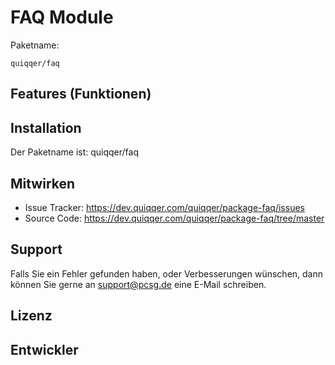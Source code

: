 
FAQ Module
========



Paketname:

    quiqqer/faq


Features (Funktionen)
--------


Installation
------------

Der Paketname ist: quiqqer/faq


Mitwirken
----------

- Issue Tracker: https://dev.quiqqer.com/quiqqer/package-faq/issues
- Source Code: https://dev.quiqqer.com/quiqqer/package-faq/tree/master


Support
-------

Falls Sie ein Fehler gefunden haben, oder Verbesserungen wünschen,
dann können Sie gerne an support@pcsg.de eine E-Mail schreiben.


Lizenz
-------


Entwickler
--------
